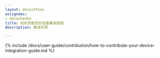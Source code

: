 ```yaml
---
layout: docwithnav
assignees:
- ddiachenko
title: 如何贡献您的设备集成指南
description: 集成示例

---
```


{% include /docs/user-guide/contribution/how-to-contribute-your-device-integration-guide.md %}